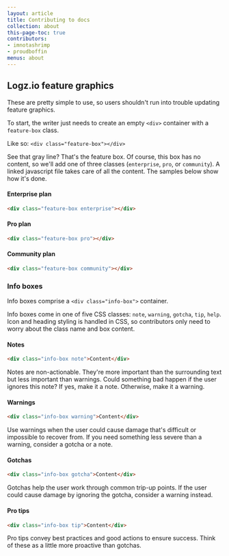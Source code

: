 ```yaml
---
layout: article
title: Contributing to docs
collection: about
this-page-toc: true
contributors:
- imnotashrimp
- proudboffin
menus: about
---
```


## Logz.io feature graphics
These are pretty simple to use, so users shouldn't run into trouble updating feature graphics.

To start, the writer just needs to create an empty `<div>` container with a `feature-box` class.

Like so: `<div class="feature-box"></div>`

<div class="feature-box"></div>


See that gray line? That's the feature box. Of course, this box has no content, so we'll add one of three classes (`enterprise`, `pro`, or `community`). A linked javascript file takes care of all the content. The samples below show how it's done.

#### Enterprise plan

```html
<div class="feature-box enterprise"></div>
```
<p> </p>
<div class="feature-box enterprise"></div>

#### Pro plan

```html
<div class="feature-box pro"></div>
```
<p> </p>
<div class="feature-box pro"></div>

#### Community plan

```html
<div class="feature-box community"></div>
```
<p> </p>
<div class="feature-box community"></div>

### Info boxes

Info boxes comprise a `<div class="info-box">` container.

Info boxes come in one of five CSS classes: `note`, `warning`, `gotcha`, `tip`, `help`. Icon and heading styling is handled in CSS, so contributors only need to worry about the class name and box content.


#### Notes

```html
<div class="info-box note">Content</div>
```
<p> </p>
<div class="info-box note">Notes are non-actionable. They're more important than the surrounding text but less important than warnings. Could something bad happen if the user ignores this note? If yes, make it a note. Otherwise, make it a warning.</div>

#### Warnings
```html
<div class="info-box warning">Content</div>
```
<p> </p>
<div class="info-box warning">Use warnings when the user could cause damage that's difficult or impossible to recover from. If you need something less severe than a warning, consider a gotcha or a note.</div>

#### Gotchas
````html
<div class="info-box gotcha">Content</div>
````
<p> </p>
<div class="info-box gotcha">Gotchas help the user work through common trip-up points. If the user could cause damage by ignoring the gotcha, consider a warning instead.</div>

#### Pro tips
````html
<div class="info-box tip">Content</div>
````
<p> </p>
<div class="info-box tip">Pro tips convey best practices and good actions to ensure success. Think of these as a little more proactive than gotchas.</div>
